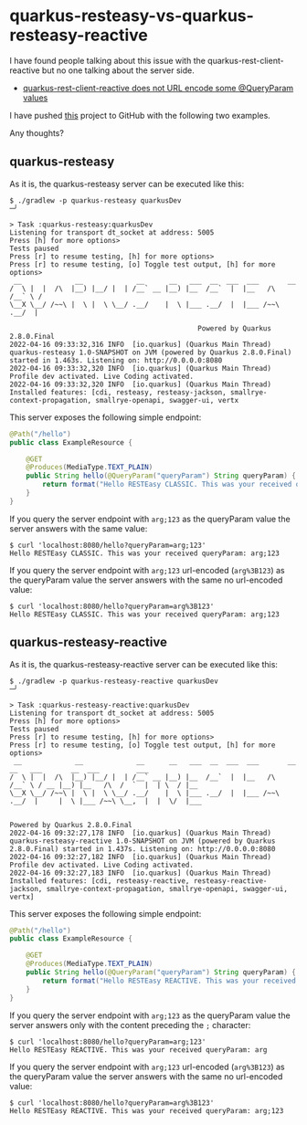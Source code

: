 # quarkus-resteasy-vs-quarkus-resteasy-reactive

I have found people talking about this issue with the quarkus-rest-client-reactive but no one talking about the server side.
* [quarkus-rest-client-reactive does not URL encode some @QueryParam values](https://github.com/quarkusio/quarkus/issues/24426)

I have pushed [this](https://github.com/martincalvodaniel/quarkus-resteasy-vs-quarkus-resteasy-reactive) project to GitHub with the following two examples.

Any thoughts?

## quarkus-resteasy
As it is, the quarkus-resteasy server can be executed like this:
```shell
$ ./gradlew -p quarkus-resteasy quarkusDev                                                                                                                                                                                                                                                                                                                                                                                        ─╯

> Task :quarkus-resteasy:quarkusDev
Listening for transport dt_socket at address: 5005
Press [h] for more options>
Tests paused
Press [r] to resume testing, [h] for more options>
Press [r] to resume testing, [o] Toggle test output, [h] for more options>
 __             __             __      __   ___  __  ___  ___       __
/  \ |  |  /\  |__) |__/ |  | /__` __ |__) |__  /__`  |  |__   /\  /__` \ /
\__X \__/ /~~\ |  \ |  \ \__/ .__/    |  \ |___ .__/  |  |___ /~~\ .__/  |

                                              Powered by Quarkus 2.8.0.Final
2022-04-16 09:33:32,316 INFO  [io.quarkus] (Quarkus Main Thread) quarkus-resteasy 1.0-SNAPSHOT on JVM (powered by Quarkus 2.8.0.Final) started in 1.463s. Listening on: http://0.0.0.0:8080
2022-04-16 09:33:32,320 INFO  [io.quarkus] (Quarkus Main Thread) Profile dev activated. Live Coding activated.
2022-04-16 09:33:32,320 INFO  [io.quarkus] (Quarkus Main Thread) Installed features: [cdi, resteasy, resteasy-jackson, smallrye-context-propagation, smallrye-openapi, swagger-ui, vertx
```
This server exposes the following simple endpoint:
```java
@Path("/hello")
public class ExampleResource {

    @GET
    @Produces(MediaType.TEXT_PLAIN)
    public String hello(@QueryParam("queryParam") String queryParam) {
        return format("Hello RESTEasy CLASSIC. This was your received queryParam: %s", queryParam);
    }
}
```
If you query the server endpoint with `arg;123` as the queryParam value the server answers with the same value:
```shell
$ curl 'localhost:8080/hello?queryParam=arg;123'
Hello RESTEasy CLASSIC. This was your received queryParam: arg;123
```
If you query the server endpoint with `arg;123` url-encoded (`arg%3B123`)  as the queryParam value the server answers with the same no url-encoded value:
```shell
$ curl 'localhost:8080/hello?queryParam=arg%3B123'
Hello RESTEasy CLASSIC. This was your received queryParam: arg;123
```

## quarkus-resteasy-reactive
As it is, the quarkus-resteasy-reactive server can be executed like this:
```shell
$ ./gradlew -p quarkus-resteasy-reactive quarkusDev                                                                                                                                                                                                                                                                                                                                                                               ─╯

> Task :quarkus-resteasy-reactive:quarkusDev
Listening for transport dt_socket at address: 5005
Press [h] for more options>
Tests paused
Press [r] to resume testing, [h] for more options>
Press [r] to resume testing, [o] Toggle test output, [h] for more options>
 __             __             __      __   ___  __  ___  ___       __          __   ___       __  ___         ___
/  \ |  |  /\  |__) |__/ |  | /__` __ |__) |__  /__`  |  |__   /\  /__` \ / __ |__) |__   /\  /  `  |  | \  / |__
\__X \__/ /~~\ |  \ |  \ \__/ .__/    |  \ |___ .__/  |  |___ /~~\ .__/  |     |  \ |___ /~~\ \__,  |  |  \/  |___

                                                                                    Powered by Quarkus 2.8.0.Final
2022-04-16 09:32:27,178 INFO  [io.quarkus] (Quarkus Main Thread) quarkus-resteasy-reactive 1.0-SNAPSHOT on JVM (powered by Quarkus 2.8.0.Final) started in 1.437s. Listening on: http://0.0.0.0:8080
2022-04-16 09:32:27,182 INFO  [io.quarkus] (Quarkus Main Thread) Profile dev activated. Live Coding activated.
2022-04-16 09:32:27,183 INFO  [io.quarkus] (Quarkus Main Thread) Installed features: [cdi, resteasy-reactive, resteasy-reactive-jackson, smallrye-context-propagation, smallrye-openapi, swagger-ui, vertx]
```
This server exposes the following simple endpoint:
```java
@Path("/hello")
public class ExampleResource {

    @GET
    @Produces(MediaType.TEXT_PLAIN)
    public String hello(@QueryParam("queryParam") String queryParam) {
        return format("Hello RESTEasy REACTIVE. This was your received queryParam: %s", queryParam);
    }
}
```
If you query the server endpoint with `arg;123` as the queryParam value the server answers only with the content preceding the `;` character:
```shell
$ curl 'localhost:8080/hello?queryParam=arg;123'
Hello RESTEasy REACTIVE. This was your received queryParam: arg
```
If you query the server endpoint with `arg;123` url-encoded (`arg%3B123`)  as the queryParam value the server answers with the same no url-encoded value:
```shell
$ curl 'localhost:8080/hello?queryParam=arg%3B123'
Hello RESTEasy REACTIVE. This was your received queryParam: arg;123
```